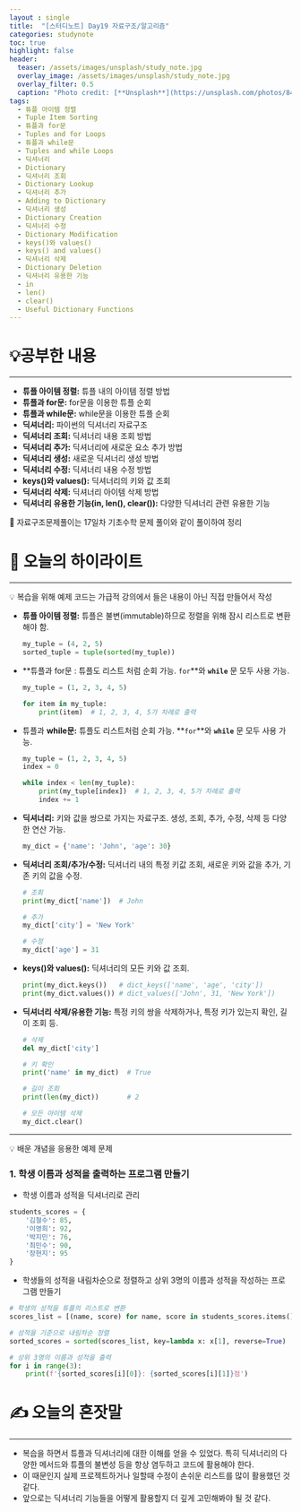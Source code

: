 ```yaml
---
layout : single
title:  "[스터디노트] Day19 자료구조/알고리즘"
categories: studynote
toc: true
highlight: false
header:
  teaser: /assets/images/unsplash/study_note.jpg
  overlay_image: /assets/images/unsplash/study_note.jpg
  overlay_filter: 0.5
  caption: "Photo credit: [**Unsplash**](https://unsplash.com/photos/842ofHC6MaI)"
tags:
  - 튜플 아이템 정렬
  - Tuple Item Sorting
  - 튜플과 for문
  - Tuples and for Loops
  - 튜플과 while문
  - Tuples and while Loops
  - 딕셔너리
  - Dictionary
  - 딕셔너리 조회
  - Dictionary Lookup
  - 딕셔너리 추가
  - Adding to Dictionary
  - 딕셔너리 생성
  - Dictionary Creation
  - 딕셔너리 수정
  - Dictionary Modification
  - keys()와 values()
  - keys() and values()
  - 딕셔너리 삭제
  - Dictionary Deletion
  - 딕셔너리 유용한 기능
  - in
  - len()
  - clear()
  - Useful Dictionary Functions
---
```



# 💡공부한 내용

---

- **튜플 아이템 정렬:** 튜플 내의 아이템 정렬 방법
- **튜플과 for문:** for문을 이용한 튜플 순회
- **튜플과 while문:** while문을 이용한 튜플 순회
- **딕셔너리:** 파이썬의 딕셔너리 자료구조
- **딕셔너리 조회:** 딕셔너리 내용 조회 방법
- **딕셔너리 추가:** 딕셔너리에 새로운 요소 추가 방법
- **딕셔너리 생성:** 새로운 딕셔너리 생성 방법
- **딕셔너리 수정:** 딕셔너리 내용 수정 방법
- **keys()와 values():** 딕셔너리의 키와 값 조회
- **딕셔너리 삭제:** 딕셔너리 아이템 삭제 방법
- **딕셔너리 유용한 기능(in, len(), clear()):** 다양한 딕셔너리 관련 유용한 기능

<aside>
📌 자료구조문제풀이는 17일차 기초수학 문제 풀이와 같이 풀이하여 정리

</aside>

# 📝 오늘의 하이라이트

---

<aside>
💡 복습을 위해 예제 코드는 가급적 강의에서 들은 내용이 아닌 직접 만들어서 작성

</aside>

- **튜플 아이템 정렬:** 튜플은 불변(immutable)하므로 정렬을 위해 잠시 리스트로 변환해야 함.
    
    ```python
    my_tuple = (4, 2, 5)
    sorted_tuple = tuple(sorted(my_tuple))
    ```
    
- **튜플과 for문 : 튜플도 리스트 처럼 순회 가능. `for`**와 **`while`** 문 모두 사용 가능.
    
    ```python
    my_tuple = (1, 2, 3, 4, 5)
    
    for item in my_tuple:
        print(item)  # 1, 2, 3, 4, 5가 차례로 출력
    ```
    
- 튜플과 **while문:** 튜플도 리스트처럼 순회 가능. **`for`**와 **`while`** 문 모두 사용 가능.
    
    ```python
    my_tuple = (1, 2, 3, 4, 5)
    index = 0
    
    while index < len(my_tuple):
        print(my_tuple[index])  # 1, 2, 3, 4, 5가 차례로 출력
        index += 1
    ```
    
- **딕셔너리:** 키와 값을 쌍으로 가지는 자료구조. 생성, 조회, 추가, 수정, 삭제 등 다양한 연산 가능.
    
    ```python
    my_dict = {'name': 'John', 'age': 30}
    ```
    
- **딕셔너리 조회/추가/수정:** 딕셔너리 내의 특정 키값 조회, 새로운 키와 값을 추가, 기존 키의 값을 수정.
    
    ```python
    # 조회
    print(my_dict['name'])  # John
    
    # 추가
    my_dict['city'] = 'New York'
    
    # 수정
    my_dict['age'] = 31
    ```
    
- **keys()와 values():** 딕셔너리의 모든 키와 값 조회.
    
    ```python
    print(my_dict.keys())   # dict_keys(['name', 'age', 'city'])
    print(my_dict.values()) # dict_values(['John', 31, 'New York'])
    ```
    
- **딕셔너리 삭제/유용한 기능:** 특정 키의 쌍을 삭제하거나, 특정 키가 있는지 확인, 길이 조회 등.
    
    ```python
    # 삭제
    del my_dict['city']
    
    # 키 확인
    print('name' in my_dict)  # True
    
    # 길이 조회
    print(len(my_dict))       # 2
    
    # 모든 아이템 삭제
    my_dict.clear()
    ```
    

---

<aside>
💡 배운 개념을 응용한 예제 문제

</aside>

### 1. 학생 이름과 성적을 출력하는 프로그램 만들기

- 학생 이름과 성적을 딕셔너리로 관리

```python
students_scores = {
    '김철수': 85,
    '이영희': 92,
    '박지민': 76,
    '최민수': 90,
    '장현지': 95
}
```

- 학생들의 성적을 내림차순으로 정렬하고 상위 3명의 이름과 성적을 작성하는 프로그램 만들기

```python
# 학생의 성적을 튜플의 리스트로 변환
scores_list = [(name, score) for name, score in students_scores.items()]

# 성적을 기준으로 내림차순 정렬
sorted_scores = sorted(scores_list, key=lambda x: x[1], reverse=True)

# 상위 3명의 이름과 성적을 출력
for i in range(3):
    print(f'{sorted_scores[i][0]}: {sorted_scores[i][1]}점')
```

# ✍️ 오늘의 혼잣말

---

- 복습을 하면서 튜플과 딕셔너리에 대한 이해를 얻을 수 있었다. 특히 딕셔너리의 다양한 메서드와 튜플의 불변성 등을 항상 염두하고 코드에 활용해야 한다.
- 이 때문인지 실제 프로젝트하거나 일할때 수정이 손쉬운 리스트를 많이 활용했던 것 같다.
- 앞으로는 딕셔너리 기능들을 어떻게 활용할지 더 깊게 고민해봐야 될 것 같다.